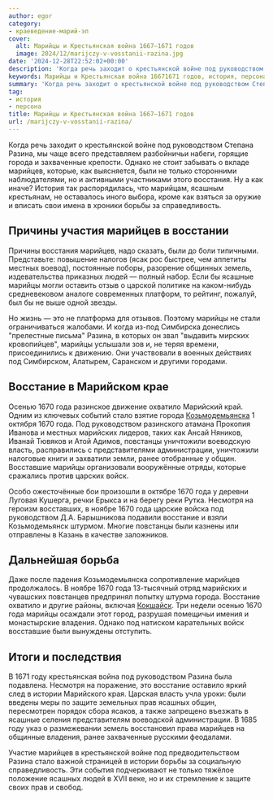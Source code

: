 ```yaml
---
author: egor
category:
- краеведение-марий-эл
cover:
  alt: Марийцы и Крестьянская война 1667—1671 годов
  image: 2024/12/marijczy-v-vosstanii-razina.jpg
date: '2024-12-28T22:52:02+00:00'
description: 'Когда речь заходит о крестьянской войне под руководством Степана Разина, мы чаще всего представляем разбойничьи набеги, горящие города и захваченные...'
keywords: Марийцы и Крестьянская война 16671671 годов, история, персона, марийцев, 1670, года, марийцы, руководством, разина, восстание, города, крестьянской, войне, захваченные, однако, которые, только, восстания
summary: 'Когда речь заходит о крестьянской войне под руководством Степана Разина, мы чаще всего представляем разбойничьи набеги, горящие города и захваченные...'
tag:
- история
- персона
title: Марийцы и Крестьянская война 1667—1671 годов
url: /marijczy-v-vosstanii-razina/
---
```


Когда речь заходит о крестьянской войне под руководством Степана Разина, мы чаще всего представляем разбойничьи набеги, горящие города и захваченные крепости. Однако не стоит забывать о вкладе марийцев, которые, как выясняется, были не только сторонними наблюдателями, но и активными участниками этого восстания. Ну а как иначе? История так распорядилась, что марийцам, ясашным крестьянам, не оставалось иного выбора, кроме как взяться за оружие и вписать свои имена в хроники борьбы за справедливость.

## Причины участия марийцев в восстании

Причины восстания марийцев, надо сказать, были до боли типичными. Представьте: повышение налогов (ясак рос быстрее, чем аппетиты местных воевод), постоянные поборы, разорение общинных земель, издевательства приказных людей — полный набор. Если бы ясашные марийцы могли оставить отзыв о царской политике на каком-нибудь средневековом аналоге современных платформ, то рейтинг, пожалуй, был бы не выше одной звезды.

Но жизнь — это не платформа для отзывов. Поэтому марийцы не стали ограничиваться жалобами. И когда из-под Симбирска донеслись "прелестные письма" Разина, в которых он звал "выдавить мирских кровопийцев", марийцы услышали зов и, не теряя времени, присоединились к движению. Они участвовали в военных действиях под Симбирском, Алатырем, Саранском и другими городами.

## Восстание в Марийском крае

Осенью 1670 года разинское движение охватило Марийский край. Одним из ключевых событий стало взятие города [Козьмодемьянска](/kozmodemyansk/) 1 октября 1670 года. Под руководством разинского атамана Прокопия Иванова и местных марийских лидеров, таких как Ансай Няников, Иванай Тювяков и Атой Адимов, повстанцы уничтожили воеводскую власть, расправились с представителями администрации, уничтожили налоговые книги и захватили земли, ранее отобранные у общин. Восставшие марийцы организовали вооружённые отряды, которые сражались против царских войск.

Особо ожесточённые бои произошли в октябре 1670 года у деревни Луговая Кушерга, речки Ерыкса и на берегу реки Рутка. Несмотря на героизм восставших, в ноябре 1670 года царские войска под руководством Д.А. Барышникова подавили восстание и взяли Козьмодемьянск штурмом. Многие повстанцы были казнены или отправлены в Казань в качестве заложников.

## Дальнейшая борьба

Даже после падения Козьмодемьянска сопротивление марийцев продолжалось. В ноябре 1670 года 13-тысячный отряд марийских и чувашских повстанцев предпринял попытку штурма города. Восстание охватило и другие районы, включая [Кокшайск](/muzej-istorii-kokshajska/). Три недели осенью 1670 года марийцы осаждали этот город, разрушая помещичьи имения и монастырские владения. Однако под натиском карательных войск восставшие были вынуждены отступить.

## Итоги и последствия

В 1671 году крестьянская война под руководством Разина была подавлена. Несмотря на поражение, это восстание оставило яркий след в истории Марийского края. Царская власть учла уроки: были введены меры по защите земельных прав ясашных общин, пересмотрен порядок сбора ясаков, а также запрещено въезжать в ясашные селения представителям воеводской администрации. В 1685 году указ о размежевании земель восстановил права марийцев на общинные владения, ранее захваченные русскими феодалами.

Участие марийцев в крестьянской войне под предводительством Разина стало важной страницей в истории борьбы за социальную справедливость. Эти события подчеркивают не только тяжёлое положение ясашных людей в XVII веке, но и их стремление к защите своих прав и свобод.